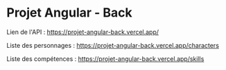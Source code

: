 # Projet Angular - Back

Lien de l'API : https://projet-angular-back.vercel.app/

Liste des personnages : https://projet-angular-back.vercel.app/characters

Liste des compétences : https://projet-angular-back.vercel.app/skills
